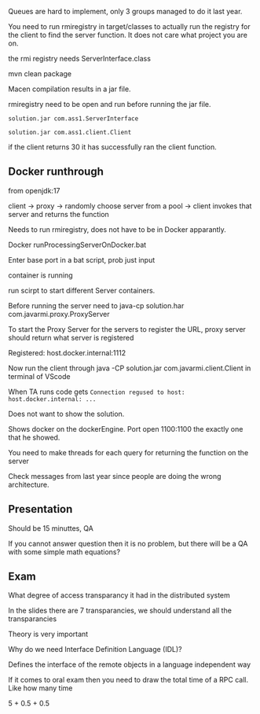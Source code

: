 Queues are hard to implement, only 3 groups managed to do it last year.

You need to run rmiregistry in target/classes to actually run the registry for the client to find the server function. It does not care what project you are on.

the rmi registry needs ServerInterface.class

mvn clean package

Macen compilation results in a jar file. 

rmiregistry need to be open and run before running the jar file. 

`solution.jar com.ass1.ServerInterface`

`solution.jar com.ass1.client.Client`

if the client returns 30 it has successfully ran the client function.

## Docker runthrough

from openjdk:17

client -> proxy -> randomly choose server from a pool -> client invokes that server and returns the function

Needs to run rmiregistry, does not have to be in Docker apparantly.


Docker runProcessingServerOnDocker.bat

Enter base port in a bat script, prob just input

container is running

run scirpt to start different Server containers. 

Before running the server need to java-cp solution.har com.javarmi.proxy.ProxyServer

To start the Proxy Server for the servers to register the URL, proxy server should return what server is registered

Registered: host.docker.internal:1112

Now run the client through java -CP solution.jar com.javarmi.client.Client in terminal of VScode

When TA runs code gets `Connection regused to host: host.docker.internal: ...` 

Does not want to show the solution. 


Shows docker on the dockerEngine. Port open 1100:1100 the exactly one that he showed. 

You need to make threads for each query for returning the function on the server

Check messages from last year since people are doing the wrong architecture.

## Presentation

Should be 15 minuttes, QA

If you cannot answer question then it is no problem, but there will be a QA with some simple math equations?

## Exam
What degree of access transparancy it had in the distributed system

In the slides there are 7 transparancies, we should understand all the transparancies

Theory is very important

Why do we need Interface Definition Language (IDL)?

Defines the interface of the remote objects in a language independent way

If it comes to oral exam then you need to draw the total time of a RPC call. Like how many time 

5 + 0.5 + 0.5